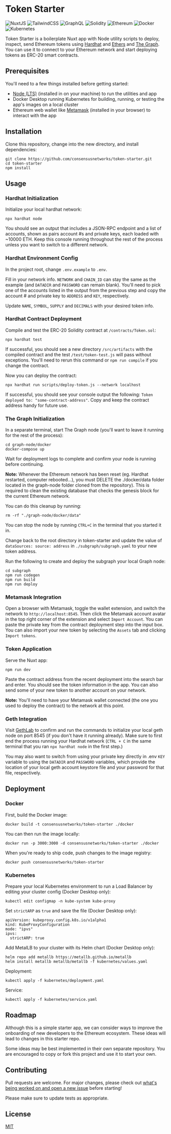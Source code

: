 # Token Starter

![NuxtJS](https://img.shields.io/badge/Nuxt-black?style=for-the-badge&logo=nuxt.js&logoColor=white)
![TailwindCSS](https://img.shields.io/badge/tailwindcss-%2338B2AC.svg?style=for-the-badge&logo=tailwind-css&logoColor=white)
![GraphQL](https://img.shields.io/badge/-GraphQL-E10098?style=for-the-badge&logo=graphql&logoColor=white)
![Solidity](https://img.shields.io/badge/Solidity-%23363636.svg?style=for-the-badge&logo=solidity&logoColor=white)
![Ethereum](https://img.shields.io/badge/Ethereum-3C3C3D?style=for-the-badge&logo=Ethereum&logoColor=white)
![Docker](https://img.shields.io/badge/docker-%230db7ed.svg?style=for-the-badge&logo=docker&logoColor=white)
![Kubernetes](https://img.shields.io/badge/kubernetes-%23326ce5.svg?style=for-the-badge&logo=kubernetes&logoColor=white)

Token Starter is a boilerplate Nuxt app with Node utility scripts to deploy, inspect, send Ethereum tokens using [Hardhat](https://github.com/nomiclabs/hardhat) and [Ethers](https://github.com/ethers-io/ethers.js/) and [The Graph](https://github.com/graphprotocol/graph-node). You can use it to connect to your Ethereum network and start deploying tokens as ERC-20 smart contracts.

## Prerequisites

You'll need to a few things installed before getting started: 
- [Node (LTS)](https://nodejs.org/en/download/) (installed in on your machine) to run the utilities and app
- Docker Desktop running Kubernetes for building, running, or testing the app's images on a local cluster
- Ethereum web wallet like [Metamask](https://metamask.io/) (installed in your browser) to interact with the app
  
## Installation

Clone this repository, change into the new directory, and install dependencies:

```shell
git clone https://github.com/consensusnetworks/token-starter.git
cd token-starter
npm install
```

## Usage

### Hardhat Initialization

Initialize your local hardhat network:

```shell
npx hardhat node
```

You should see an output that includes a JSON-RPC endpoint and a list of accounts, shown as pairs account #s and private keys, each loaded with ~10000 ETH. Keep this console running throughout the rest of the process unless you want to switch to a different network.

### Hardhat Environment Config

In the project root, change `.env.example` to `.env`. 
   
Fill in your network info. `NETWORK` and `CHAIN_ID` can stay the same as the example (and `DATADIR` and `PASSWORD` can remain blank). You'll need to pick one of the accounts listed in the output from the previous step and copy the account # and private key to `ADDRESS` and `KEY`, respectively. 

Update `NAME`, `SYMBOL`, `SUPPLY` and `DECIMALS` with your desired token info. 

### Hardhat Contract Deployment

Compile and test the ERC-20 Solidity contract at `/contracts/Token.sol`:

```shell
npx hardhat test
```

If successful, you should see a new directory `/src/artifacts` with the compiled contract and the test `/test/token-test.js` will pass without exceptions. You'll need to rerun this command or `npm run compile` if you change the contract.

Now you can deploy the contract:

```
npx hardhat run scripts/deploy-token.js --network localhost
```

If successful, you should see your console output the following: `Token deployed to: "some-contract-address"`. Copy and keep the contract address handy for future use.

### The Graph Initialization

In a separate terminal, start The Graph node (you'll want to leave it running for the rest of the process):

```shell
cd graph-node/docker
docker-compose up
```

Wait for deployment logs to complete and confirm your node is running before continuing. 

**Note:** Whenever the Ethereum network has been reset (eg. Hardhat restarted, computer rebooted…), you must DELETE the ./docker/data folder located in the graph-node folder cloned from the repository).
This is required to clean the existing database that checks the genesis block for the current Ethereum network. 

You can do this cleanup by running:

```shell
rm -rf "./graph-node/docker/data"
```

You can stop the node by running `CTRL+C` in the terminal that you started it in.

Change back to the root directory in token-starter and update the value of `dataSources: source: address` in `./subgraph/subgraph.yaml` to your new token address.

Run the following to create and deploy the subgraph your local Graph node:

```shell
cd subgraph
npm run codegen
npm run build
npm run deploy
```

### Metamask Integration

Open a browser with Metamask, toggle the wallet extension, and switch the network to `http://localhost:8545`. Then click the Metamask account avatar in the top right corner of the extension and select `Import Account`. You can paste the private key from the contract deployment step into the input box. You can also import your new token by selecting the `Assets` tab and clicking `Import tokens`.

### Token Application

Serve the Nuxt app:

```shell
npm run dev
```

Paste the contract address from the recent deployment into the search bar and enter. You should see the token information in the app. You can also send some of your new token to another account on your network.

**Note:** You'll need to have your Metamask wallet connected (the one you used to deploy the contract) to the network at this point.

### Geth Integration

Visit [GethLab](https://github.com/natemiller1/GethLab) to confirm and run the commands to initialize your local geth node on port 8545 (if you don't have it running already). Make sure to first end the process running your Hardhat network (`CTRL + C` in the same terminal that you ran `npx hardhat node` in the first step.) 

You may also want to switch from using your private key directly in .env `KEY` variable to using the `DATADIR` and `PASSWORD` variables, which provide the location of your local geth account keystore file and your password for that file, respectively.

## Deployment

### Docker

First, build the Docker image:

```shell
docker build -t consensusnetworks/token-starter ./docker
```

You can then run the image locally:

```shell
docker run -p 3000:3000 -d consensusnetworks/token-starter ./docker
```

When you're ready to ship code, push changes to the image registry:

```shell
docker push consensusnetworks/token-starter
```

### Kubernetes

Prepare your local Kubernetes environment to run a Load Balancer by editing your cluster config (Docker Desktop only):

```shell
kubectl edit configmap -n kube-system kube-proxy
```

Set `strictARP` as `true` and save the file (Docker Desktop only):

```vim
apiVersion: kubeproxy.config.k8s.io/v1alpha1
kind: KubeProxyConfiguration
mode: "ipvs"
ipvs:
  strictARP: true
```

Add MetalLB to your cluster with its Helm chart (Docker Desktop only):

```shell
helm repo add metallb https://metallb.github.io/metallb
helm install metallb metallb/metallb -f kubernetes/values.yaml
```

Deployment:

```shell
kubectl apply -f kubernetes/deployment.yaml
```

Service:
```shell
kubectl apply -f kubernetes/service.yaml
```

## Roadmap

Although this is a simple starter app, we can consider ways to improve the onboarding of new developers to the Ethereum ecosystem. These ideas will lead to changes in this starter repo. 

Some ideas may be best implemented in their own separate repository. You are encouraged to copy or fork this project and use it to start your own.

## Contributing

Pull requests are welcome. For major changes, please check out [what's being worked on and open a new issue](https://github.com/consensusnetworks/token-starter/issues) before starting!

Please make sure to update tests as appropriate.

## License

[MIT](https://choosealicense.com/licenses/mit/)
